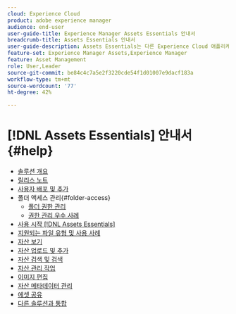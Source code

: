 ```yaml
---
cloud: Experience Cloud
product: adobe experience manager
audience: end-user
user-guide-title: Experience Manager Assets Essentials 안내서
breadcrumb-title: Assets Essentials 안내서
user-guide-description: Assets Essentials는 다른 Experience Cloud 애플리케이션 내에서 작동하는 간단한 에셋 관리 솔루션입니다.
feature-set: Experience Manager Assets,Experience Manager
feature: Asset Management
role: User,Leader
source-git-commit: be84c4c7a5e2f3220cde54f1d01007e9dacf183a
workflow-type: tm+mt
source-wordcount: '77'
ht-degree: 42%

---
```



# [!DNL Assets Essentials] 안내서 {#help}

+ [솔루션 개요](introduction.md)
+ [릴리스 노트](release-notes.md)
+ [사용자 배포 및 추가](deploy-administer.md)
+ 폴더 액세스 관리{#folder-access}
   + [폴더 권한 관리](manage-permissions.md)
   + [권한 관리 우수 사례](permission-management-best-practices.md)
+ [사용 시작 [!DNL Assets Essentials]](get-started.md)
+ [지원되는 파일 유형 및 사용 사례](supported-file-formats.md)
+ [자산 보기](navigate-view.md)
+ [자산 업로드 및 추가](add-delete.md)
+ [자산 검색 및 검색](search.md)
+ [자산 관리 작업](manage-organize.md)
+ [이미지 편집](edit-images.md)
+ [자산 메타데이터 관리](metadata.md)
+ [에셋 공유](share-links-for-assets.md)
+ [다른 솔루션과 통합](integration.md)
